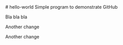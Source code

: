 <html>
# hello-world
Simple program to demonstrate GitHub
<p>Bla bla bla</>
<p>Another change</p>
<p>Another change</p>
</html>
